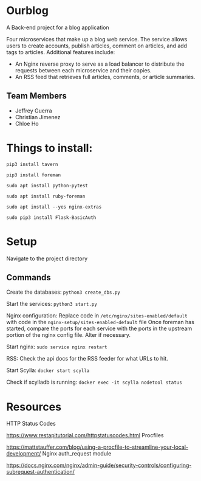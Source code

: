 # Ourblog
A Back-end project for a blog application

Four microservices that make up a blog web service. The service allows users to create accounts, publish articles, comment on articles, and add tags to articles. Additional features include:

* An Nginx reverse proxy to serve as a load balancer to distribute the requests between each microservice and their copies.
* An RSS feed that retrieves full articles, comments, or article summaries.

## Team Members
* Jeffrey Guerra
* Christian Jimenez
* Chloe Ho


# Things to install:

```pip3 install tavern```

```pip3 install foreman```

```sudo apt install python-pytest```

```sudo apt install ruby-foreman```

```sudo apt install --yes nginx-extras```

```sudo pip3 install Flask-BasicAuth```

# Setup #
Navigate to the project directory

## Commands ##
Create the databases: ```python3 create_dbs.py```

Start the services: ```python3 start.py```

Nginx configuration: Replace code in ```/etc/nginx/sites-enabled/default``` with code in the ```nginx-setup/sites-enabled-default``` file Once foreman has started, compare the ports for each service with the ports in the upstream portion of the nginx config file. Alter if necessary.

Start nginx: ```sudo service nginx restart```

RSS: Check the api docs for the RSS feeder for what URLs to hit.

Start Scylla: ```docker start scylla```

Check if scylladb is running: ```docker exec -it scylla nodetool status```


# Resources

HTTP Status Codes

https://www.restapitutorial.com/httpstatuscodes.html
Procfiles

https://mattstauffer.com/blog/using-a-procfile-to-streamline-your-local-development/
Nginx auth_request module

https://docs.nginx.com/nginx/admin-guide/security-controls/configuring-subrequest-authentication/
